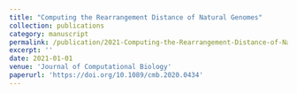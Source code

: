 ```yaml
---
title: "Computing the Rearrangement Distance of Natural Genomes"
collection: publications
category: manuscript
permalink: /publication/2021-Computing-the-Rearrangement-Distance-of-Natural-Genomes
excerpt: ''
date: 2021-01-01
venue: 'Journal of Computational Biology'
paperurl: 'https://doi.org/10.1089/cmb.2020.0434'
---
```



